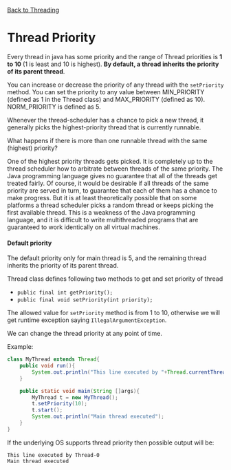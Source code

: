 [Back to Threading](../README.md)
# Thread Priority

Every thread in java has some priority and the range of Thread priorities is **1 to 10** (1 is least and 10 is highest). **By default, a thread inherits the priority of its parent thread**. 

You can increase or decrease the priority of any thread with the `setPriority` method. You can set the priority to any value between MIN\_PRIORITY (defined as 1 in the Thread class) and MAX\_PRIORITY (defined as 10). NORM\_PRIORITY is defined as 5.

Whenever the thread-scheduler has a chance to pick a new thread, it generally picks the highest-priority thread that is currently runnable.

What happens if there is more than one runnable thread with the same (highest) priority? 

One of the highest priority threads gets picked. It is completely up to the thread scheduler how to arbitrate between threads of the same priority. The Java programming language gives no guarantee that all of the threads get treated fairly. Of course, it would be desirable if all threads of the same priority are served in turn, to guarantee that each of them has a chance to make progress. But it is at least theoretically possible that on some platforms a thread scheduler picks a random thread or keeps picking the first available thread. This is a weakness of the Java programming language, and it is difficult to write multithreaded programs that are guaranteed to work identically on all virtual machines.

#### Default priority
The default priority only for main thread is 5, and the remaining thread inherits the priority of its parent thread.

Thread class defines following two methods to get and set priority of thread

- `public final int getPriority();`
- `public final void setPriority(int priority);`

The allowed value for `setPriority` method is from 1 to 10, otherwise we will get runtime exception saying `IllegalArgumentException`. 

We can change the thread priority at any point of time.

Example:

```java
class MyThread extends Thread{
    public void run(){
        System.out.println("This line executed by "+Thread.currentThread().getName());
    }

    public static void main(String []args){
        MyThread t = new MyThread();
        t.setPriority(10);
        t.start();
        System.out.println("Main thread executed");
    }
}

```
If the underlying OS supports thread priority then possible output will be:

```
This line executed by Thread-0
Main thread executed
```
